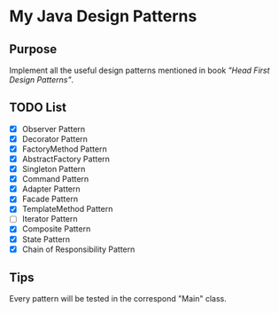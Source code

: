 # My Java Design Patterns
## Purpose
Implement all the useful design patterns mentioned in book *"Head First Design Patterns"*.

## TODO List
- [x] Observer Pattern
- [x] Decorator Pattern
- [x] FactoryMethod Pattern
- [x] AbstractFactory Pattern
- [x] Singleton Pattern
- [x] Command Pattern
- [x] Adapter Pattern
- [x] Facade Pattern
- [x] TemplateMethod Pattern 
- [ ] Iterator Pattern
- [x] Composite Pattern
- [x] State Pattern
- [x] Chain of Responsibility Pattern

## Tips
Every pattern will be tested in the correspond "Main" class.


 



